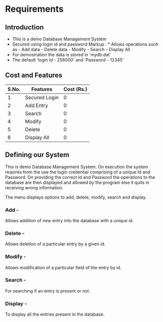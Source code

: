 # Requirements

## Introduction

* This is a demo Database Management System
* Secured using login id and password
Markup : * Allows operations such as
              - Add data
              - Delete data
              - Modify
              - Search
              - Display All
* For demostration the data is stored in 'mydb.dat'
* The default 'login id - 256000' and 'Password - 12345'

## Cost and Features

| S.No. | Features | Cost (Rs.) |
| ---   | ---      |  ---       |
| 1 | Secured Login | 0 |
| 2 | Add Entry | 0 |
| 3 | Search | 0 |
| 4 | Modify | 0 |
| 5 | Delete | 0 |
| 6 | Display All | 0 |

## Defining our System

This is demo Database Management System. On execution the system requires from the use the login credential comprising of a unique Id and Password. On providing the correct Id and Password the operations to the database are then displayed and allowed by the program else it quits in receiving wrong information.

The menu displays options to add, delete, modify, search and display.

### Add -
Allows addition of new entry into the database with a unique id.
### Delete -
Allows deletion of a particular entry by a given id.
### Modify -
Allows modification of a particular field of the entry by id.
### Search -
For searching if an entry is present or not.
### Display -
To display all the entries present in the database.
